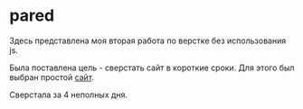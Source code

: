 # pared
Здесь представлена моя вторая работа по верстке без использования js.

Была поставлена цель - сверстать сайт в короткие сроки. Для этого был выбран простой [сайт](https://www.pared.com/).

Сверстала за 4 неполных дня.
